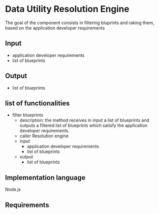 # Data Utility Resolution Engine
The goal of the component consists in filtering bluprints and raking them, based on the application developer requirements

## Input
* application developer requirements
* list of blueprints 

## Output
* list of blueprints 

## list of functionalities
* filter blueprints
  * description: the method receives in input a list of blueprints and outputs a filtered list of blueprints which satisfy the application developer requirements.
  * caller Resolution engine
  * input
    * application developer requirements
    * list of blueprints 
  * output
    * list of blueprints 
  

## Implementation language
Node.js

## Requirements
